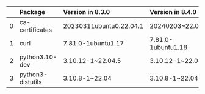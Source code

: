 <!-- markdown-link-check-disable -->

|    | Package           | Version in 8.3.0        | Version in 8.4.0   | Status   |
|---:|:------------------|:------------------------|:-------------------|:---------|
|  0 | ca-certificates   | 20230311ubuntu0.22.04.1 | 20240203~22.04.1   | UPDATED  |
|  1 | curl              | 7.81.0-1ubuntu1.17      | 7.81.0-1ubuntu1.18 | UPDATED  |
|  2 | python3.10-dev    | 3.10.12-1~22.04.5       | 3.10.12-1~22.04.6  | UPDATED  |
|  3 | python3-distutils | 3.10.8-1~22.04          | 3.10.8-1~22.04     |          |